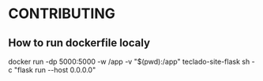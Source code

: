 # CONTRIBUTING

## How to run dockerfile localy

docker run -dp 5000:5000 -w /app -v "$(pwd):/app" teclado-site-flask sh -c "flask run --host 0.0.0.0"